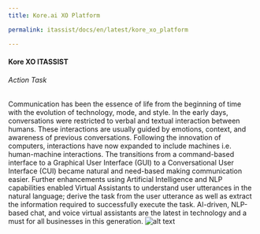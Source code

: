 ```yaml
---
title: Kore.ai XO Platform

permalink: itassist/docs/en/latest/kore_xo_platform

---
```

#### Kore XO ITASSIST
###### Action Task 
Communication has been the essence of life from the beginning of time with the evolution of technology, mode, and style.
In the early days, conversations were restricted to verbal and textual interaction between humans. These interactions are usually guided by emotions, context, and awareness of previous conversations. Following the innovation of computers, interactions have now expanded to include machines i.e. human-machine interactions. The transitions from a command-based interface to a Graphical User Interface (GUI) to a Conversational User Interface (CUI) became natural and need-based making communication easier.
Further enhancements using Artificial Intelligence and NLP capabilities enabled Virtual Assistants to understand user utterances in the natural language; derive the task from the user utterance as well as extract the information required to successfully execute the task.
AI-driven, NLP-based chat, and voice virtual assistants are the latest in technology and a must for all businesses in this generation.
![alt text](https://developer.kore.ai/wp-content/uploads/ConversationalBot0.png)
